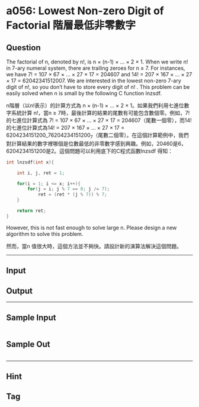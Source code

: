 # a056: Lowest Non-zero Digit of Factorial 階層最低非零數字

## Question
The factorial of n, denoted by n!, is n × (n-1) × ... × 2 × 1. When we write n! in 7-ary numeral system, there are trailing zeroes for n ≥ 7. For instances, we have 7! = 107 × 67 × ... × 27 × 17 = 204607 and 14! = 207 × 167 × ... × 27 × 17 = 62042341512007. We are interested in the lowest non-zero 7-ary digit of n!, so you don’t have to store every digit of n! . This problem can be easily solved when n is small by the following C function lnzsdf.

n階層（以n!表示）的計算方式為 n × (n-1) × ... × 2 × 1。如果我們利用七進位數字系統計算 n!，當n ≥ 7時，最後計算的結果的尾數有可能包含數個零。例如，7!的七進位計算式為 7! = 107 × 67 × ... × 27 × 17 = 204607（尾數一個零），而14!的七進位計算式為14! = 207 × 167 × ... × 27 × 17 = 6204234151200_7$`6204234151200_7`$（尾數二個零）。在這個計算範例中，我們對計算結果的數字裡哪個是位數最低的非零數字感到興趣。例如，20460是6，6204234151200是2。這個問題可以利用底下的C程式函數lnzsdf 得知：

```c
int lnzsdf(int x){

    int i, j, ret = 1;

    for(i = 1; i <= x; i++){
        for(j = i; j % 7 == 0; j /= 7);
            ret = (ret * (j % 7)) % 7;
    }

    return ret;
}
```

However, this is not fast enough to solve large n. Please design a new algorithm to solve this problem.

然而，當n 值很大時，這個方法並不夠快。請設計新的演算法解決這個問題。

---

## Input


## Output


---

## Sample Input
```

```

## Sample Out
```

```

---

## Hint

## Tag
